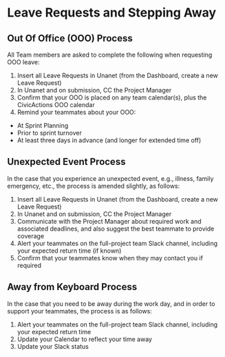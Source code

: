 # Leave Requests and Stepping Away

## Out Of Office (OOO) Process

All Team members are asked to complete the following when requesting OOO leave:

1. Insert all Leave Requests in Unanet (from the Dashboard, create a new Leave Request)
2. In Unanet and on submission, CC the Project Manager
3. Confirm that your OOO is placed on any team calendar(s), plus the CivicActions OOO calendar
4. Remind your teammates about your OOO:

- At Sprint Planning
- Prior to sprint turnover
- At least three days in advance (and longer for extended time off)

## Unexpected Event Process

In the case that you experience an unexpected event, e.g., illness, family emergency, etc., the process is amended slightly, as follows:

1. Insert all Leave Requests in Unanet (from the Dashboard, create a new Leave Request)
2. In Unanet and on submission, CC the Project Manager
3. Communicate with the Project Manager about required work and associated deadlines, and also suggest the best teammate to provide coverage
4. Alert your teammates on the full-project team Slack channel, including your expected return time (if known)
5. Confirm that your teammates know when they may contact you if required

## Away from Keyboard Process

In the case that you need to be away during the work day, and in order to support your teammates, the process is as follows:

1. Alert your teammates on the full-project team Slack channel, including your expected return time
2. Update your Calendar to reflect your time away
3. Update your Slack status
